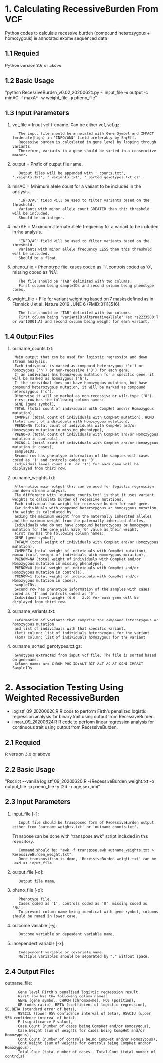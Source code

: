 # 1. Calculating RecessiveBurden From VCF
Python codes to calculate recessive burden (compound heterozygous + homozygous) in annotated exome sequenced data

## 1.1 Requied
Python version 3.6 or above

## 1.2 Basic Usage
"python RecessiveBurden_v0.02_20200624.py -i input_file -o output -c minAC -f maxAF -w weight_file -p pheno_file"

## 1.3 Input Parameters
1) vcf_file = Input vcf filename. Can be either vcf, vcf.gz.

          The input file should be annotated with Gene Symbol and IMPACT (moderate|high) in 'INFO/ANN' field preferably by SnpEff.
          Recessive burden is calculated in gene level by looping through variants. 
          Therefore, variants in a gene should be sorted in a consecutive manner.
2) output = Prefix of output file name.

          Output files will be appended with '_counts.txt', '_weights.txt', '_variants.txt', '_sorted_genotypes.txt.gz'.
3) minAC  = Minimum allele count for a variant to be included in the analysis.

          'INFO/AC' field will be used to filter variants based on the throshold.
          Variants with minor allele count GREATER than this threshold will be included.
          Should be an integer.
4) maxAF  = Maximum alternate allele frequency for a variant to be included in the analysis.

          'INFO/AF' field will be used to filter variants based on the threshold.
          Variants with minor allele frequency LESS than this threshold will be included.
          Should be a float.
5) pheno_file = Phenotype file. cases coded as '1', controls coded as '0', missing coded as 'NA'.

          The file should be 'TAB' delimited with two columns. 
          First column being sampleIDs and second column being phenotype codes.
6) weight_file = File for variant weighting based on 7 masks defined as in Flannick J et al. Nature 2019 JUNE 6 (PMID:31118516).

          The file should be 'TAB' delimited with two columns. 
          First column being 'variantID:AlternativeAllele' (ex rs2233580:T or var10001:A) and second column being weight for each variant.
          
## 1.4 Output Files
1) outname_counts.txt: 

        Main output that can be used for logistic regression and down stream analysis.
        Each individual is marked as compound heterozygous ('c') or homozygous ('h') or non-recessive ('0') for each gene.
        If an individual has homozygous mutation for a specific gene, it will be marked as homozygous ('h'). 
        If the individual does not have homozygous mutation, but have compound heterozygous mutation, it will be marked as compound heterozygous ('c').
        Otherwise it will be marked as non-recessive or wild-type ('0').
        First row has the following column names:
        GENE (gene symbol),
        TOTAL (total count of individuals with CompHet and/or Homozygous mutation),
        COMPHET (total count of individuals with CompHet mutation), HOMO (total count of individuals with Homozygous mutation),
        PHENO=NA (total count of individuals with CompHet and/or Homozygous mutation in missing phenotype),
        PHENO=0 (total count of individuals with CompHet and/or Homozygous mutation in controls),
        PHENO=1 (total count of individuals with CompHet and/or Homozygous mutation in cases),
        sampleIDs. 
        Second row has phenotype information of the samples with cases coded as '1' and controls coded as '0'.
        Individual level count ('0' or '1') for each gene will be displayed from third row.
2) outname_weights.txt: 

        Alternative main output that can be used for logistic regression and down stream analysis.
        The difference with 'outname_counts.txt' is that it uses variant weights to calculate burden of recessive mutations.
        Each individual has weight for recessive burden for each gene.
        For individuals with compound heterozygous or homozygous mutation, the weight is calculated by 
        adding the maximum weight from the maternally inherited alleles and the maximum weight from the paternally inherited alleles.
        Individuals who do not have compound heterozygous or homozygous mutation for the gene will have '0' value as their weight.
        First row has the following column names:
        GENE (gene symbol),
        TOTALW (total weight of individuals with CompHet and/or Homozygous mutation),
        COMPHETW (total weight of individuals with CompHet mutation), HOMOW (total weight of individuals with Homozygous mutation),
        PHENOW=NA (total weight of individuals with CompHet and/or Homozygous mutation in missing phenotype),
        PHENOW=0 (total weight of individuals with CompHet and/or Homozygous mutation in controls),
        PHENOW=1 (total weight of individuals with CompHet and/or Homozygous mutation in cases),
        sampleIDs. 
        Second row has phenotype information of the samples with cases coded as '1' and controls coded as '0'.  
        Individual level weight (0.0 - 2.0) for each gene will be displayed from third row.
3) outname_variants.txt: 

        Information of variants that comprise the compound heterozygous or homozygous mutation 
        and list of individuals with that specific variant.
        (het) column: list of individuals heterozygous for the variant
        (hom) column: list of individuals homozygous for the variant
4) outname_sorted_genotypes.txt.gz: 

        Genotypes extracted from input vcf file. The file is sorted based on genename.
        Column names are CHROM POS ID:ALT REF ALT AC AF GENE IMPACT SampleIDs

# 2. Association Testing Using Weighted RecessiveBurden
- logistf_09_20200620.R
  R code to perform Firth's penalized logistic regression analysis for binary trait using output from RecessiveBurden.
- linear_09_20200624.R
  R code to perform linear regression analysis for continuous trait using output from RecessiveBurden.

## 2.1 Requied
R version 3.6 or above

## 2.2 Basic Usage
"Rscript --vanilla logistf_09_20200620.R -i RecessiveBurden_weight.txt -o output_file -p pheno_file -y t2d -x age,sex,bmi"

## 2.3 Input Parameters
1) input_file [-i]:

          Input file should be transposed form of RecessiveBurden output either from 'outname_weights.txt' or 'outname_counts.txt'.
     Transpose can be done with "transpose.awk" script included in this repository.

          Command should be: "awk -f transpose.awk outname_weights.txt > RecessiveBurden_weight.txt".
          Once transposition is done, 'RecessiveBurden_weight.txt' can be used as input_file.

2) output_file [-o]:

          Output file name.
3) pheno_file [-p]:

          Phenotype file. 
          Cases coded as '1', controls coded as '0', missing coded as 'NA'.
          To prevent column name being identical with gene symbol, columns should be named in lower case.
4) outcome variable [-y]:

          Outcome variable or dependent variable name.
5) independent variable [-x]:

          Independent variable or covariate name.
          Multiple variables should be separated by "," without space.

## 2.4 Output Files
outname_file:

          Gene level Firth's penalized logistic regression result.
          First row has the following column names:
          GENE (gene symbol, CHROM (chromosome), POS (position), 
          OR (odds ratio), BETA (coefficient of logistic regression), SE.BETA (standard error of beta),
          95%CIL (lower 95% confidence interval of beta), 95%CIU (upper 95% confidence interval of beta), 
          P (significance P value), 
          Case.Count (number of cases being CompHet and/or Homozygous), 
          Case.Weight (sum of weights for cases being CompHet and/or Homozygous),
          Cont.Count (number of controls being CompHet and/or Homozygous), 
          Cont.Weight (sum of weights for controls being CompHet and/or Homozygous),
          Total.Case (total number of cases), Total.Cont (total number of controls)

